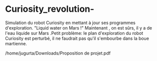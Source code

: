 # Curiosity_revolution-
Simulation du robot Curiosity  en mettant à jour ses programmes d'exploration. "Liquid water on Mars !"  Maintenant , on est sûrs, il y a de l'eau liquide sur Mars .Petit problème: le plan d'exploration du robot Curiosity est perturbé, il ne faudrait pas qu'il s'embourbe dans la boue martienne.

  /home/jugurta/Downloads/Proposition de projet.pdf
  

